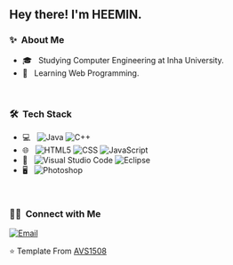 <h2> Hey there! I'm HEEMIN.</h2>

<h3> ✨ &nbsp;About Me </h3>

- 🎓 &nbsp; Studying Computer Engineering at Inha University.
- 🌱 &nbsp; Learning Web Programming.

<br>

<h3> 🛠 &nbsp;Tech Stack</h3>

- 💻 &nbsp;
  ![Java](https://img.shields.io/badge/-Java-333333?style=flat&logo=Java&logoColor=007396)
  ![C++](https://img.shields.io/badge/-C++-333333?style=flat&logo=C%2B%2B&logoColor=00599C)
- 🌐 &nbsp;
  ![HTML5](https://img.shields.io/badge/-HTML5-333333?style=flat&logo=HTML5)
  ![CSS](https://img.shields.io/badge/-CSS-333333?style=flat&logo=CSS3&logoColor=1572B6)
  ![JavaScript](https://img.shields.io/badge/-JavaScript-333333?style=flat&logo=javascript)
- 🔧 &nbsp;
  ![Visual Studio Code](https://img.shields.io/badge/-Visual%20Studio%20Code-333333?style=flat&logo=visual-studio-code&logoColor=007ACC)
  ![Eclipse](https://img.shields.io/badge/-Eclipse-333333?style=flat&logo=eclipse-ide&logoColor=2C2255)
- 🖥 &nbsp;
  ![Photoshop](https://img.shields.io/badge/-Photoshop-333333?style=flat&logo=adobe-photoshop)

<br>

<h3> 🤝🏻 &nbsp;Connect with Me </h3>

<p align="left">
  <a href="https://ico020496.myportfolio.com/"><img alt="Email" src="https://img.shields.io/website?up_color=yellow&up_message=Design%20Portfolio&url=https%3A%2F%2Fico020496.myportfolio.com%2F"></a>
</p>


⭐️ Template From [AVS1508](https://github.com/AVS1508)

